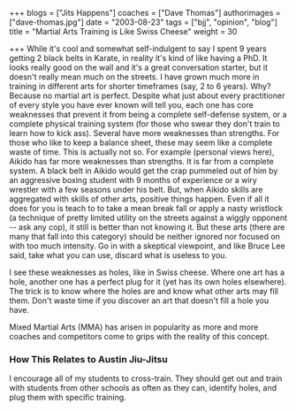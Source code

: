 +++
blogs = ["Jits Happens"]
coaches = ["Dave Thomas"]
authorimages = ["dave-thomas.jpg"]
date = "2003-08-23"
tags = ["bjj", "opinion", "blog"]
title = "Martial Arts Training is Like Swiss Cheese"
weight = 30

+++
While it's cool and somewhat self-indulgent to say I spent 9 years getting 2 black belts in Karate, in reality it's kind of like having a PhD. It looks really good on the wall and it's a great conversation starter, but it doesn't really mean much on the streets. I have grown much more in training in different arts for shorter timeframes (say, 2 to 6 years). Why? Because no martial art is perfect. Despite what just about every practitioner of every style you have ever known will tell you, each one has core weaknesses that prevent it from being a complete self-defense system, or a complete physical training system (for those who swear they don't train to learn how to kick ass). Several have more weaknesses than strengths. For those who like to keep a balance sheet, these may seem like a complete waste of time. This is actually not so. For example (personal views here), Aikido has far more weaknesses than strengths. It is far from a complete system. A black belt in Aikido would get the crap pummeled out of him by an aggressive boxing student with 9 months of experience or a wiry wrestler with a few seasons under his belt. But, when Aikido skills are aggregated with skills of other arts, positive things happen. Even if all it does for you is teach to to take a mean break fall or apply a nasty wristlock (a technique of pretty limited utility on the streets against a wiggly opponent -- ask any cop), it still is better than not knowing it. But these arts (there are many that fall into this category) should be neither ignored nor focused on with too much intensity. Go in with a skeptical viewpoint, and like Bruce Lee said, take what you can use, discard what is useless to you.

I see these weaknesses as holes, like in Swiss cheese. Where one art has a hole, another one has a perfect plug for it (yet has its own holes elsewhere). The trick is to know where the holes are and know what other arts may fill them. Don't waste time if you discover an art that doesn't fill a hole you have.

Mixed Martial Arts (MMA) has arisen in popularity as more and more coaches and competitors come to grips with the reality of this concept.

### How This Relates to Austin Jiu-Jitsu

I encourage all of my students to cross-train. They should get out and train with students from other schools as often as they can, identify holes, and plug them with specific training.
